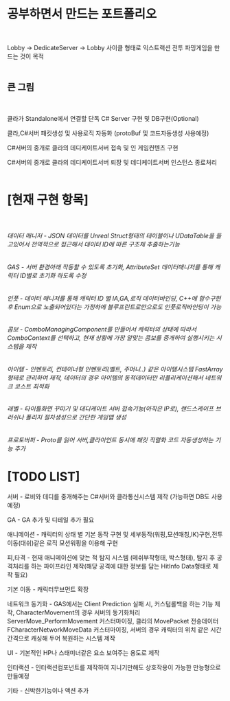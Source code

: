 # 공부하면서 만드는 포트폴리오
<br>

Lobby -> DedicateServer -> Lobby 사이클 형태로 익스트랙션 전투 파밍게임을 만드는 것이 목적
<br>
<br>
## 큰 그림
<br>

클라가 Standalone에서 연결할 단독 C# Server 구현 및 DB구현(Optional)
<br>

클라,C#서버 패킷생성 및 사용로직 자동화 (protoBuf 및 코드자동생성 사용예정)
<br>

C#서버의 중개로 클라의 데디케이트서버 접속 및 인 게임컨텐츠 구현
<br>

C#서버의 중개로 클라의 데디케이트서버 퇴장 및 데디케이트서버 인스턴스 종료처리
<br>
<br>


# [현재 구현 항목]
<br>

###### 데이터 매니저 - JSON 데이터를 Unreal Struct형태의 테이블이나 UDataTable을 들고있어서 전역적으로 접근해서 데이터 ID에 따른 구조체 추출하는기능

###### GAS - 서버 환경아래 작동할 수 있도록 초기화, AttributeSet 데이터매니저를 통해 캐릭터 ID별로 초기화 하도록 수정 

###### 인풋 - 데이터 매니저를 통해 캐릭터 ID 별 IA,GA,로직 데이터바인딩, C++에 함수구현 후 Enum으로 노출되어있다는 가정하에 블루프린트로만으로도 인풋로직바인딩이 가능

###### 콤보 - ComboManagingComponent를 만들어서 캐릭터의 상태에 따라서 ComboContext를 선택하고, 현재 상황에 가장 알맞는 콤보를 중개하여 실행시키는 시스템을 제작

###### 아이템 - 인벤토리, 컨테이너형 인벤토리(벨트, 주머니..) 같은 아이템시스템 FastArray형태로 관리하여 제작, 데이터의 경우 아이템의 동적데이터만 리플리케이션해서 네트워크 코스트 최적화

###### 레벨 - 타이틀화면 꾸미기 및 데디케이트 서버 접속기능(아직은 IP로), 랜드스케이프 브러쉬나 폴리지 절차생성으로 간단한 게임맵 생성

###### 프로토버퍼 - Proto를 읽어 서버,클라이언트 동시에 패킷 직렬화 코드 자동생성하는 기능 추가

# [TODO LIST]

서버 - 로비와 데디를 중개해주는 C#서버와 클라통신시스템 제작 (가능하면 DB도 사용예정)

GA - GA 추가 및 디테일 추가 필요

애니메이션 -  캐릭터의 상태 별 기본 동작 구현 및 세부동작(워핑,모션매칭,IK)구현,전투이동(대쉬)같은 로직 모션워핑을 이용해 구현

피,타격 -  현재 애니메이션에 맞는 적 탐지 시스템 (메쉬부착형태, 박스형태), 탐지 후 공격처리를 하는 파이프라인 제작(해당 공격에 대한 정보를 담는 HitInfo Data형태로 제작 필요)

기본 이동 -  캐릭터무브먼트 확장 

네트워크 동기화 -  GAS에서는 Client Prediction 실패 시, 커스텀롤백을 하는 기능 제작, CharacterMovement의 경우 서버의 동기화처리 ServerMove_PerformMovement 커스터마이징, 클라의 MovePacket 전송데이터 FCharacterNetworkMoveData 커스터마이징, 서버의 경우 캐릭터의 위치 같은 시간간격으로 캐싱해 두어 복원하는 시스템 제작

UI - 기본적인 HP나 스태미너같은 요소 보여주는 용도로 제작

인터랙션 - 인터랙션컴포넌트를 제작하여 지니기만해도 상호작용이 가능한 만능형으로 만들예정

기타 - 신박한기능이나 액션 추가
